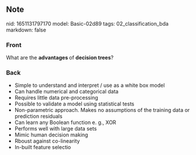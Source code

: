 ## Note
nid: 1651131797170
model: Basic-02d89
tags: 02_classification_bda
markdown: false

### Front
What are the <b>advantages </b>of <b>decision trees</b>?

### Back
<ul>
  <li>Simple to understand and interpret / use as a white box model
  <li>Can handle numerical and categorical data
  <li>Requires little data pre-processing
  <li>Possible to validate a model using statistical tests
  <li>Non-parametric approach. Makes no assumptions of the training
  data or prediction residuals
  <li>Can learn any Boolean function e. g., XOR
  <li>Performs well with large data sets
  <li>Mimic human decision making
  <li>Rboust against co-linearity
  <li>In-built feature selectio
</ul>
